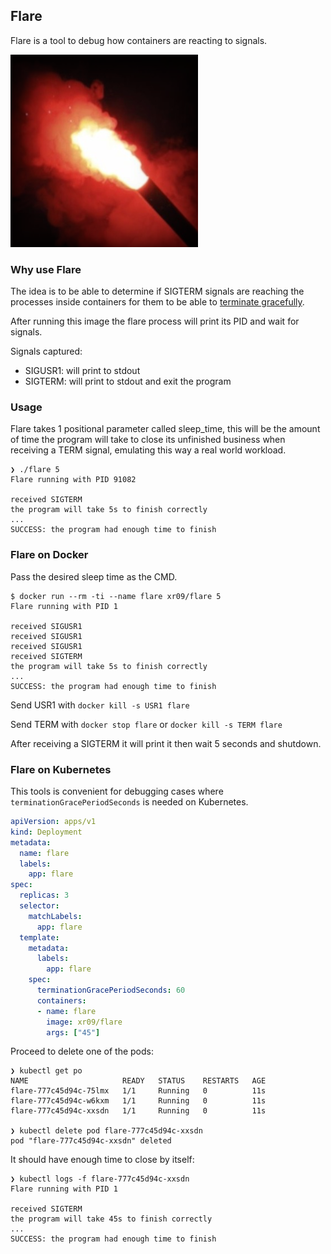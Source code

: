 ## Flare

Flare is a tool to debug how containers are reacting to signals.

![flare](flare.png)


### Why use Flare

The idea is to be able to determine if SIGTERM signals are reaching the processes inside containers for them to be able to [terminate gracefully](https://cloud.google.com/blog/products/containers-kubernetes/kubernetes-best-practices-terminating-with-grace).

After running this image the flare process will print its PID and wait for signals.

Signals captured:

- SIGUSR1: will print to stdout
- SIGTERM: will print to stdout and exit the program


### Usage

Flare takes 1 positional parameter called sleep_time, this will be the amount of time the program will take to close its unfinished business when receiving a TERM signal, emulating this way a real world workload.

```
❯ ./flare 5
Flare running with PID 91082

received SIGTERM
the program will take 5s to finish correctly
...
SUCCESS: the program had enough time to finish
```

### Flare on Docker

Pass the desired sleep time as the CMD.

```shell
$ docker run --rm -ti --name flare xr09/flare 5
Flare running with PID 1

received SIGUSR1
received SIGUSR1
received SIGUSR1
received SIGTERM
the program will take 5s to finish correctly
...
SUCCESS: the program had enough time to finish

```

Send USR1 with `docker kill -s USR1 flare`

Send TERM with `docker stop flare` or `docker kill -s TERM flare`

After receiving a SIGTERM it will print it then wait 5 seconds and shutdown.


### Flare on Kubernetes

This tools is convenient for debugging cases where `terminationGracePeriodSeconds` is needed on Kubernetes.

```yaml
apiVersion: apps/v1
kind: Deployment
metadata:
  name: flare
  labels:
    app: flare
spec:
  replicas: 3
  selector:
    matchLabels:
      app: flare
  template:
    metadata:
      labels:
        app: flare
    spec:
      terminationGracePeriodSeconds: 60
      containers:
      - name: flare
        image: xr09/flare
        args: ["45"]
```


Proceed to delete one of the pods:

```
❯ kubectl get po
NAME                     READY   STATUS    RESTARTS   AGE
flare-777c45d94c-75lmx   1/1     Running   0          11s
flare-777c45d94c-w6kxm   1/1     Running   0          11s
flare-777c45d94c-xxsdn   1/1     Running   0          11s

❯ kubectl delete pod flare-777c45d94c-xxsdn
pod "flare-777c45d94c-xxsdn" deleted

```

It should have enough time to close by itself:

```
❯ kubectl logs -f flare-777c45d94c-xxsdn
Flare running with PID 1

received SIGTERM
the program will take 45s to finish correctly
...
SUCCESS: the program had enough time to finish
```
